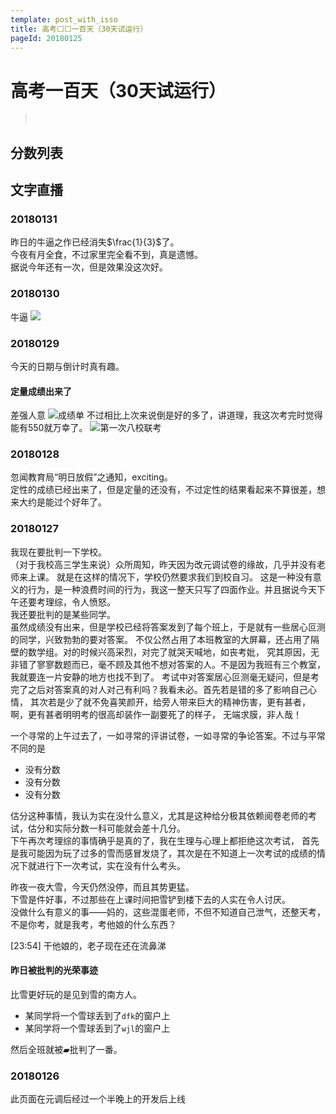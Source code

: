 ```yaml
---
template: post_with_isso
title: 高考⬜⬜一百天（30天试运行）
pageId: 20180125
---
```


# 高考<span class="fa fa-square-o"></span><span class="fa fa-square-o"></span>一百天（30天试运行）
> <span id="poem">&nbsp;</span>

## 分数列表

<canvas id="scoreChart"></canvas>

## 文字直播

<div id="textLive">

### 20180131
昨日的牛逼之作已经消失$\frac{1}{3}$了。  
今夜有月全食，不过家里完全看不到，真是遗憾。  
据说今年还有一次，但是效果没这次好。

### 20180130
牛逼
![](https://ws1.sinaimg.cn/large/005CIC0hly1fo000cibvfj33342bctpa.jpg)

### 20180129
今天的日期与倒计时真有趣。

#### 定量成绩出来了
差强人意
![成绩单](https://ws1.sinaimg.cn/large/005CIC0hly1fnxdic1k74j30s50133ye.jpg)
不过相比上次来说倒是好的多了，讲道理，我这次考完时觉得能有550就万幸了。
![第一次八校联考](https://ws1.sinaimg.cn/large/005CIC0hly1fnxdilf5dyj30ud013dfp.jpg)

### 20180128
忽闻教育局“明日放假”之通知，exciting。  
定性的成绩已经出来了，但是定量的还没有，不过定性的结果看起来不算很差，想来大约是能过个好年了。

### 20180127
我现在要批判一下学校。  
（对于我校高三学生来说）众所周知，昨天因为改元调试卷的缘故，几乎并没有老师来上课。
就是在这样的情况下，学校仍然要求我们到校自习。
这是一种没有意义的行为，是一种浪费时间的行为，我这一整天只写了四面作业。并且据说今天下午还要考理综，令人愤怒。  
我还要批判的是某些同学。  
虽然成绩没有出来，但是学校已经将答案发到了每个班上，于是就有一些居心叵测的同学，兴致勃勃的要对答案。
不仅公然占用了本班教室的大屏幕，还占用了隔壁的数学组。对的时候兴高采烈，对完了就哭天喊地，如丧考妣，
究其原因，无非错了寥寥数题而已，毫不顾及其他不想对答案的人。不是因为我班有三个教室，我就要连一片安静的地方也找不到了。
考试中对答案居心叵测毫无疑问，但是考完了之后对答案真的对人对己有利吗？我看未必。首先若是错的多了影响自己心情，
其次若是少了就不免喜笑颜开，给旁人带来巨大的精神伤害，更有甚者，啊，更有甚者明明考的很高却装作一副要死了的样子，
无端求膜，非人哉！

一个寻常的上午过去了，一如寻常的评讲试卷，一如寻常的争论答案。不过与平常不同的是

  - 没有分数
  - 没有分数
  - 没有分数

估分这种事情，我认为实在没什么意义，尤其是这种给分极其依赖阅卷老师的考试，估分和实际分数一科可能就会差十几分。  
下午再次考理综的事情确乎是真的了，我在生理与心理上都拒绝这次考试，
首先是我可能因为玩了过多的雪而感冒发烧了，其次是在不知道上一次考试的成绩的情况下就进行下一次考试，实在没有什么考头。

昨夜一夜大雪，今天仍然没停，而且其势更猛。  
下雪是件好事，不过那些在上课时间把雪铲到楼下去的人实在令人讨厌。  
没做什么有意义的事——妈的，这些混蛋老师，不但不知道自己泄气，还整天考，不是你考，就是我考，考他娘的什么东西？

[23:54] 干他娘的，老子现在还在流鼻涕

#### 昨日被批判的光荣事迹
比雪更好玩的是见到雪的南方人。

  - 某同学将一个雪球丢到了`dfk`的窗户上
  - 某同学将一个雪球丢到了`wjl`的窗户上

然后全班就被&#x25B0;批判了一番。

### 20180126
此页面在元调后经过一个半晚上的开发后上线

</div >

<div id='__comment'></div >

<script src="https://cdn.bootcss.com/Chart.js/2.7.1/Chart.bundle.min.js"></script>
<script src="control.js"></script>